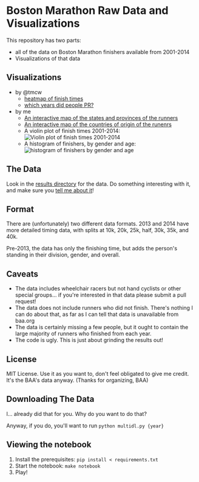 Boston Marathon Raw Data and Visualizations
==================================================

This repository has two parts:

* all of the data on Boston Marathon finishers available from 2001-2014
* Visualizations of that data

Visualizations
--------------------------------------

* by @tmcw
    * [heatmap of finish times](http://bl.ocks.org/tmcw/11376778/d39142fc73e14097fad33d50e75366d197b6c2a3)
    * [which years did people PR?](http://bl.ocks.org/tmcw/raw/11385055/)
* by me
    * [An interactive map of the states and provinces of the runners](https://billmill.org/bostonmarathon/maps/)
    * [An interactive map of the countries of origin of the runenrs](https://billmill.org/bostonmarathon/maps/world.html)
    * A violin plot of finish times 2001-2014: ![Violin plot of finish times 2001-2014](https://raw.githubusercontent.com/llimllib/bostonmarathon/master/images/times_violin.png)
    * A histogram of finishers, by gender and age: ![histogram of finishers by gender and age](https://pbs.twimg.com/media/BmH86ZHCQAEay54.png:large)

The Data
--------------------------------------

Look in the [results directory](https://github.com/llimllib/bostonmarathon/tree/master/results) for the data.
Do something interesting with it, and make sure you [tell me about it](bill.mill@gmail.com)!

Format
--------------------------------------

There are (unfortunately) two different data formats. 2013 and 2014 have more detailed
timing data, with splits at 10k, 20k, 25k, half, 30k, 35k, and 40k.

Pre-2013, the data has only the finishing time, but adds the person's standing in their
division, gender, and overall.

Caveats
--------------------------------------

* The data includes wheelchair racers but not hand cyclists or other special groups...
if you're interested in that data please submit a pull request!
* The data does not include runners who did not finish. There's nothing I can
do about that, as far as I can tell that data is unavailable from baa.org
* The data is certainly missing a few people, but it ought to contain the large
majority of runners who finished from each year.
* The code is ugly. This is just about grinding the results out!

License
--------------------------------------

MIT License. Use it as you want to, don't feel obligated to give me credit. It's the BAA's
data anyway. (Thanks for organizing, BAA)

Downloading The Data
--------------------------------------

I... already did that for you. Why do you want to do that?

Anyway, if you do, you'll want to run `python multidl.py {year}`

Viewing the notebook
--------------------------------------

1. Install the prerequisites: `pip install < requirements.txt`
2. Start the notebook: `make notebook`
3. Play!
